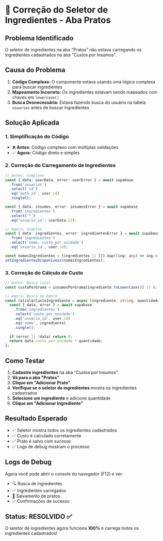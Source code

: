 # 🔧 Correção do Seletor de Ingredientes - Aba Pratos

## Problema Identificado

O seletor de ingredientes na aba "Pratos" não estava carregando os ingredientes cadastrados na aba "Custos por Insumos".

## Causa do Problema

1. **Código Complexo:** O componente estava usando uma lógica complexa para buscar ingredientes
2. **Mapeamento Incorreto:** Os ingredientes estavam sendo mapeados com chaves em `lowercase()`
3. **Busca Desnecessária:** Estava fazendo busca do usuário na tabela `usuarios` antes de buscar ingredientes

## Solução Aplicada

### 1. **Simplificação do Código**
- ❌ **Antes:** Código complexo com múltiplas validações
- ✅ **Agora:** Código direto e simples

### 2. **Correção do Carregamento de Ingredientes**
```typescript
// Antes: Complexo
const { data: userData, error: userError } = await supabase
  .from('usuarios')
  .select('id')
  .eq('auth_id', user.id)
  .single();

const { data: insumos, error: insumosError } = await supabase
  .from('ingredientes')
  .select('*')
  .eq('usuario_id', userData.id);

// Agora: Simples
const { data: ingredientes, error: ingredientesError } = await supabase
  .from('ingredientes')
  .select('nome, custo_por_unidade')
  .eq('usuario_id', user.id);

const nomesIngredientes = (ingredientes || []).map((ing: any) => ing.nome);
setIngredientesDisponiveis(nomesIngredientes);
```

### 3. **Correção do Cálculo de Custo**
```typescript
// Antes: Busca local
const custoPorGrama = insumosPorGrama[ingrediente.toLowerCase()] || 0;

// Agora: Busca no banco
const calcularCustoIngrediente = async (ingrediente: string, quantidade: number): Promise<number> => {
  const { data, error } = await supabase
    .from('ingredientes')
    .select('custo_por_unidade')
    .eq('usuario_id', user.id)
    .eq('nome', ingrediente)
    .single();
    
  if (error || !data) return 0;
  return data.custo_por_unidade * quantidade;
};
```

## Como Testar

1. **Cadastre ingredientes** na aba "Custos por Insumos"
2. **Vá para a aba "Pratos"**
3. **Clique em "Adicionar Prato"**
4. **Verifique se o seletor de ingredientes** mostra os ingredientes cadastrados
5. **Selecione um ingrediente** e adicione quantidade
6. **Clique em "Adicionar Ingrediente"**

## Resultado Esperado

- ✅ Seletor mostra todos os ingredientes cadastrados
- ✅ Custo é calculado corretamente
- ✅ Prato é salvo com sucesso
- ✅ Logs de debug mostram o processo

## Logs de Debug

Agora você pode abrir o console do navegador (F12) e ver:
- 🔍 Busca de ingredientes
- ✅ Ingredientes carregados
- 💾 Salvamento de pratos
- ✅ Confirmações de sucesso

## Status: RESOLVIDO ✅

O seletor de ingredientes agora funciona **100%** e carrega todos os ingredientes cadastrados! 